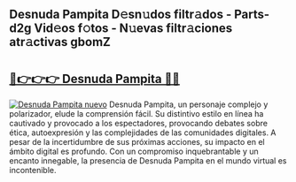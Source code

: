 ## Desnuda Pampita D𝚎sn𝚞dos filtr𝚊dos - Parts-d2g Vid𝚎os f𝚘tos - N𝚞evas filtr𝚊ciones atr𝚊ctivas gbomZ

# <h2><a href="http://mb68clv.tromn.icu/?c=Desnuda+Pampita">🔗👉👉👉 Desnuda Pampita 🔗🔗</a></h2>

[![Desnuda Pampita nuevo](https://i.imgur.com/pEAQMta.gif)](http://mb68clv.tromn.icu/?c=Desnuda+Pampita)
Desnuda Pampita, un personaje complejo y polarizador, elude la comprensión fácil. Su distintivo estilo en línea ha cautivado y provocado a los espectadores, provocando debates sobre ética, autoexpresión y las complejidades de las comunidades digitales. A pesar de la incertidumbre de sus próximas acciones, su impacto en el ámbito digital es profundo. Con un compromiso inquebrantable y un encanto innegable, la presencia de Desnuda Pampita en el mundo virtual es incontenible.
